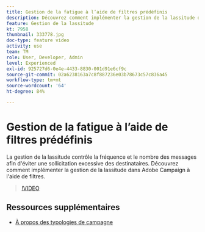 ```yaml
---
title: Gestion de la fatigue à l’aide de filtres prédéfinis
description: Découvrez comment implémenter la gestion de la lassitude dans Adobe Campaign à l'aide de filtres.
feature: Gestion de la lassitude
kt: 7958
thumbnail: 333778.jpg
doc-type: feature video
activity: use
team: TM
role: User, Developer, Admin
level: Experienced
exl-id: 925727d6-0e4e-4433-8830-001d91e6cf9c
source-git-commit: 02a6238163a7c8f887236e03b78673c57c836a45
workflow-type: tm+mt
source-wordcount: '64'
ht-degree: 84%

---
```


# Gestion de la fatigue à l’aide de filtres prédéfinis

La gestion de la lassitude contrôle la fréquence et le nombre des messages afin d&#39;éviter une sollicitation excessive des destinataires.
Découvrez comment implémenter la gestion de la lassitude dans Adobe Campaign à l&#39;aide de filtres.

>[!VIDEO](https://video.tv.adobe.com/v/333778?quality=12)

## Ressources supplémentaires

* [À propos des typologies de campagne](https://experienceleague.adobe.com/docs/campaign-classic/using/orchestrating-campaigns/campaign-optimization/about-campaign-typologies.html?lang=fr)
